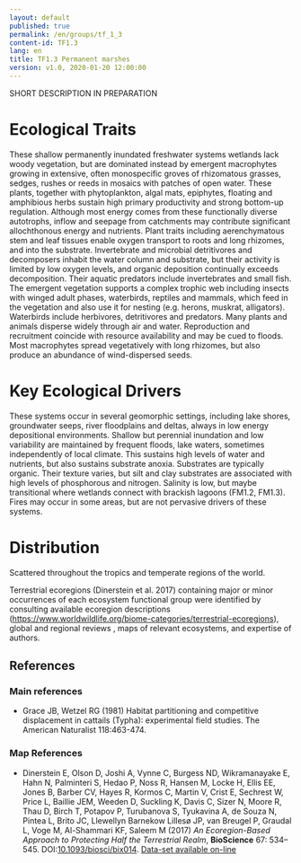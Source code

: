 ```yaml
---
layout: default
published: true
permalink: /en/groups/tf_1_3
content-id: TF1.3
lang: en
title: TF1.3 Permanent marshes
version: v1.0, 2020-01-20 12:00:00
---
```


SHORT DESCRIPTION IN PREPARATION

# Ecological Traits
 

These shallow permanently inundated freshwater systems wetlands lack woody vegetation, but are dominated instead by emergent macrophytes growing in extensive, often monospecific groves of rhizomatous grasses, sedges, rushes or reeds in mosaics with patches of open water. These plants, together with phytoplankton, algal mats, epiphytes, floating and amphibious herbs sustain high primary productivity and strong bottom-up regulation. Although most energy comes from these functionally diverse autotrophs, inflow and seepage from catchments may contribute significant allochthonous energy and nutrients. Plant traits including aerenchymatous stem and leaf tissues enable oxygen transport to roots and long rhizomes, and into the substrate. Invertebrate and microbial detritivores and decomposers inhabit the water column and substrate, but their activity is limited by low oxygen levels, and organic deposition continually exceeds decomposition. Their aquatic predators include invertebrates and small fish. The emergent vegetation supports a complex trophic web including insects with winged adult phases, waterbirds, reptiles and mammals, which feed in the vegetation and also use it for nesting (e.g. herons, muskrat, alligators). Waterbirds include herbivores, detritivores and predators. Many plants and animals disperse widely through air and water. Reproduction and recruitment coincide with resource availability and may be cued to floods. Most macrophytes spread vegetatively with long rhizomes, but also produce an abundance of wind-dispersed seeds.

 
# Key Ecological Drivers
 

These systems occur in several geomorphic settings, including lake shores, groundwater seeps, river floodplains and deltas, always in low energy depositional environments. Shallow but perennial inundation and low variability are maintained by frequent floods, lake waters, sometimes independently of local climate. This sustains high levels of water and nutrients, but also sustains substrate anoxia. Substrates are typically organic. Their texture varies, but silt and clay substrates are associated with high levels of phosphorous and nitrogen. Salinity is low, but maybe transitional where wetlands connect with brackish lagoons (FM1.2, FM1.3). Fires may  occur in some areas, but are not pervasive drivers of these systems.

 
# Distribution
 

Scattered throughout the tropics and temperate regions of the world.


Terrestrial ecoregions (Dinerstein et al. 2017) containing major or minor occurrences of each ecosystem functional group were identified by consulting available ecoregion descriptions (https://www.worldwildlife.org/biome-categories/terrestrial-ecoregions),  global and regional reviews , maps of relevant ecosystems, and expertise of authors.

## References

### Main references
* Grace JB, Wetzel RG (1981) Habitat partitioning and competitive displacement in cattails (Typha): experimental field studies.  The American Naturalist 118:463-474.

### Map References
* Dinerstein E, Olson D, Joshi A, Vynne C, Burgess ND, Wikramanayake E, Hahn N, Palminteri S, Hedao P, Noss R, Hansen M, Locke H, Ellis EE, Jones B, Barber CV, Hayes R, Kormos C, Martin V, Crist E, Sechrest W, Price L, Baillie JEM, Weeden D, Suckling K, Davis C, Sizer N, Moore R, Thau D, Birch T, Potapov P, Turubanova S, Tyukavina A, de Souza N, Pintea L, Brito JC, Llewellyn Barnekow Lillesø JP, van Breugel P, Graudal L, Voge M, Al-Shammari KF, Saleem M (2017) *An Ecoregion-Based Approach to Protecting Half the Terrestrial Realm*, **BioScience** 67: 534–545. DOI:[10.1093/biosci/bix014](https://doi.org/10.1093/biosci/bix014). [Data-set available on-line](https://ecoregions2017.appspot.com/)
